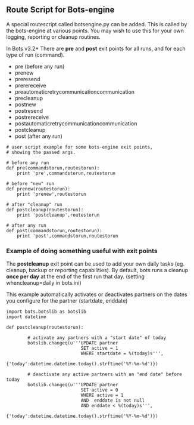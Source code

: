 ## Route Script for Bots-engine

A special routescript called botsengine.py can be added. This is called by the bots-engine at various points. You may wish to use this for your own logging, reporting or cleanup routines.

In Bots v3.2+ There are **pre** and **post** exit points for all runs, and for each type of run (command).

-   pre (before any run)
-   prenew
-   preresend
-   prerereceive
-   preautomaticretrycommunicationcommunication
-   precleanup
-   postnew
-   postresend
-   postrereceive
-   postautomaticretrycommunicationcommunication
-   postcleanup
-   post (after any run)


```
# user script example for some bots-engine exit points,
# showing the passed args.

# before any run
def pre(commandstorun,routestorun):
    print 'pre',commandstorun,routestorun

# before "new" run
def prenew(routestorun):
    print 'prenew',routestorun

# after "cleanup" run
def postcleanup(routestorun):
    print 'postcleanup',routestorun

# after any run
def post(commandstorun,routestorun):
    print 'post',commandstorun,routestorun

```

### Example of doing something useful with exit points

The **postcleanup** exit point can be used to add your own daily tasks (eg. cleanup, backup or reporting capabilities). By default, bots runs a cleanup **once per day** at the end of the first run that day. (setting whencleanup=daily in bots.ini)

This example automatically activates or deactivates partners on the dates you configure for the partner (startdate, enddate)


```
import bots.botslib as botslib
import datetime

def postcleanup(routestorun):

        # activate any partners with a "start date" of today
        botslib.changeq(u'''UPDATE partner
                            SET active = 1
                            WHERE startdate = %(today)s''',
                            {'today':datetime.datetime.today().strftime('%Y-%m-%d')})

        # deactivate any active partners with an "end date" before today
        botslib.changeq(u'''UPDATE partner
                            SET active = 0
                            WHERE active = 1
                            AND  enddate is not null
                            AND enddate < %(today)s''',
                            {'today':datetime.datetime.today().strftime('%Y-%m-%d')})

```
